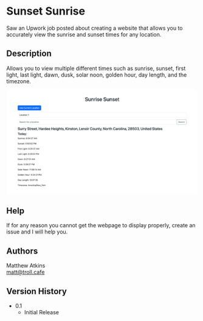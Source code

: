 # Sunset Sunrise

Saw an Upwork job posted about creating a website that allows you to accurately view the sunrise and sunset times for any location.

## Description

Allows you to view multiple different times such as sunrise, sunset, first light, last light, dawn, dusk, solar noon, golden hour, day length, and the timezone.

<center>
    <img src="/testsunset.png" width="700">
</center>

## Help

If for any reason you cannot get the webpage to display properly, create an issue and I will help you.

## Authors

Matthew Atkins  
[matt@troll.cafe](https://troll.cafe/matt)

## Version History
* 0.1
    * Initial Release
